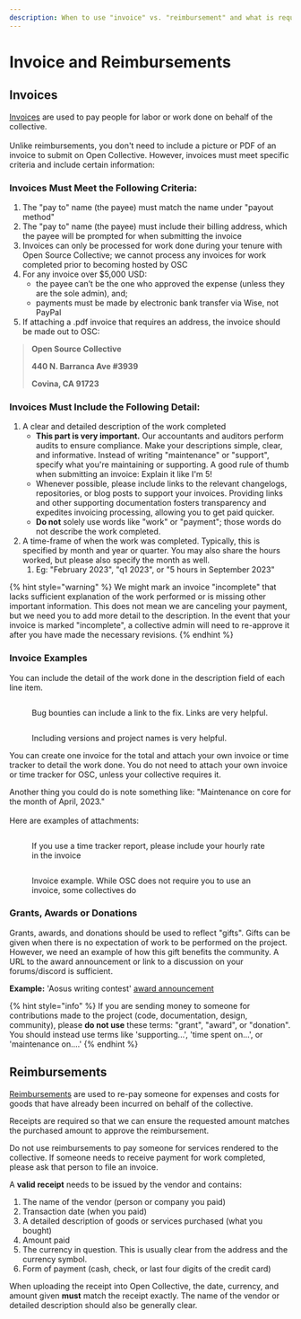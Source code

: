 ```yaml
---
description: When to use "invoice" vs. "reimbursement" and what is required on each
---
```


# Invoice and Reimbursements

## Invoices&#x20;

[Invoices](https://docs.opencollective.com/help/expenses-and-getting-paid/submitting-expenses#invoices) are used to pay people for labor or work done on behalf of the collective. \
\
Unlike reimbursements, you don't need to include a picture or PDF of an invoice to submit on Open Collective. However, invoices must meet specific criteria and include certain information:

### Invoices Must Meet the Following Criteria:

1. The "pay to" name (the payee) must match the name under "payout method"
2. The "pay to" name (the payee) must include their billing address, which the payee will be prompted for when submitting the invoice
3. Invoices can only be processed for work done during your tenure with Open Source Collective; we cannot process any invoices for work completed prior to becoming hosted by OSC
4. For any invoice over $5,000 USD:
   * &#x20;the payee can’t be the one who approved the expense (unless they are the sole admin), and; &#x20;
   * payments must be made by electronic bank transfer via Wise, not PayPal
5. If attaching a .pdf invoice that requires an address, the invoice should be made out to OSC:

> **Open Source Collective**&#x20;
>
> **440 N. Barranca Ave #3939**
>
> **Covina, CA 91723**

### **Invoices Must Include the Following Detail:**

1. A clear and detailed description of the work completed
   * **This part is very important.** Our accountants and auditors perform audits to ensure compliance. Make your descriptions simple, clear, and informative. Instead of writing "maintenance" or "support", specify what you're maintaining or supporting. A good rule of thumb when submitting an invoice: Explain it like I'm 5!&#x20;
   * Whenever possible, please include links to the relevant changelogs, repositories, or blog posts to support your invoices. Providing links and other supporting documentation fosters transparency and expedites invoicing processing, allowing you to get paid quicker.
   * **Do not** solely use words like "work" or "payment"; those words do not describe the work completed.&#x20;
2. A time-frame of when the work was completed. Typically, this is specified by month and year or quarter. You may also share the hours worked, but please also specify the month as well.&#x20;
   1. Eg: "February 2023", "q1 2023", or "5 hours in September 2023"

{% hint style="warning" %}
&#x20;We might mark an invoice "incomplete" that lacks sufficient explanation of the work performed or is missing other important information. This does not mean we are canceling your payment, but we need you to add more detail to the description. In the event that your invoice is marked "incomplete", a collective admin will need to re-approve it after you have made the necessary revisions.&#x20;
{% endhint %}

### Invoice Examples

You can include the detail of the work done in the description field of each line item.&#x20;

<div>

<figure><img src="../../.gitbook/assets/Screen Shot 2023-02-17 at 6.28.57 PM.png" alt=""><figcaption><p>Bug bounties can include a link to the fix. Links are very helpful.</p></figcaption></figure>

 

<figure><img src="../../.gitbook/assets/Screen Shot 2023-02-17 at 6.52.14 PM (1).png" alt=""><figcaption><p>Including versions and project names is very helpful.</p></figcaption></figure>

</div>

You can create one invoice for the total and attach your own invoice or time tracker to detail the work done. You do not need to attach your own invoice or time tracker for OSC, unless your collective requires it.

Another thing you could do is note something like: "Maintenance on core for the month of April, 2023."\
\
Here are examples of attachments:

<div>

<figure><img src="../../.gitbook/assets/Screen Shot 2023-02-17 at 6.47.26 PM.png" alt=""><figcaption><p>If you use a time tracker report, please include your hourly rate in the invoice</p></figcaption></figure>

 

<figure><img src="../../.gitbook/assets/Screen Shot 2023-02-17 at 7.57.00 PM.png" alt=""><figcaption><p>Invoice example. While OSC does not require you to use an invoice, some collectives do</p></figcaption></figure>

</div>



### Grants, Awards or Donations

Grants, awards, and donations should be used to reflect "gifts". Gifts can be given when there is no expectation of work to be performed on the project. However, we need an example of how this gift benefits the community. A URL to the award announcement or link to a discussion on your forums/discord is sufficient.

**Example:** 'Aosus writing contest' [award announcement](https://opencollective.com/aosus/projects/aosus-writing-contest)



{% hint style="info" %}
If you are sending money to someone for contributions made to the project (code, documentation, design, community), please **do not use** these terms: "grant", "award", or "donation". You should instead use terms like 'supporting...', 'time spent on...', or 'maintenance on....'
{% endhint %}

## Reimbursements

[Reimbursements](https://docs.opencollective.com/help/expenses-and-getting-paid/submitting-expenses#reimbursements) are used to re-pay someone for expenses and costs for goods that have already been incurred on behalf of the collective.

Receipts are required so that we can ensure the requested amount matches the purchased amount to approve the reimbursement.

Do not use reimbursements to pay someone for services rendered to the collective. If someone needs to receive payment for work completed, please ask that person to file an invoice.

A **valid receipt** needs to be issued by the vendor and contains:

1. The name of the vendor (person or company you paid) &#x20;
2. Transaction date (when you paid) &#x20;
3. A detailed description of goods or services purchased (what you bought) &#x20;
4. Amount paid
5. The currency in question. This is usually clear from the address and the currency symbol. &#x20;
6. Form of payment (cash, check, or last four digits of the credit card)

When uploading the receipt into Open Collective, the date, currency, and amount given **must** match the receipt exactly. The name of the vendor or detailed description should also be generally clear.&#x20;

